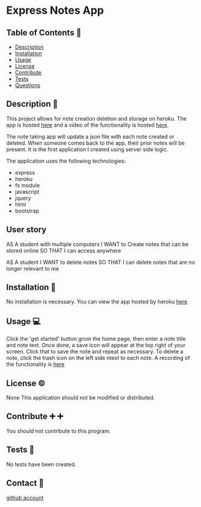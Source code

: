 # Express Notes App

## Table of Contents :book:

- [Description](#description)
- [Installation](#installation)
- [Usage](#usage)
- [License](#license)
- [Contribute](#contribute)
- [Tests](#tests)
- [Questions](#questions)

## Description <a id="description"></a> :page_facing_up:

This project allows for note creation deletion and storage on heroku. The app is hosted [here](https://express-notes-app.herokuapp.com/) and a video of the functionality is hosted [here](https://drive.google.com/file/d/1SJzIqJFbCkI2_2yNmWMhODYg0nK_VyUw/view).

The note taking app will update a json file with each note created or deleted. When someone comes back to the app, their prior notes will be present. It is the first application I created using server side logic.

The application uses the following technologies:

- express
- heroku
- fs module
- javascript
- jquery
- html
- bootstrap

## User story

AS A student with multiple computers
I WANT to Create notes that can be stored online
SO THAT I can access anywhere

AS A student
I WANT to delete notes
SO THAT I can delete notes that are no longer relevant to me

## Installation <a id="installation"></a> :floppy_disk:

No installation is necessary. You can view the app hosted by heroku [here](https://express-notes-app.herokuapp.com/notes)

## Usage <a id="usage"></a> :computer:

Click the 'get started' button grom the home page, then enter a note title and note text. Once done, a save icon will appear at the top right of your screen. Click that to save the note and repeat as necessary. To delete a note, click the trash icon on the left side ntext to each note. A recording of the functionality is [here](https://drive.google.com/file/d/1SJzIqJFbCkI2_2yNmWMhODYg0nK_VyUw/view)

## License <a id="license"></a> :copyright:

None
This application should not be modified or distributed.

## Contribute <a id="contribute"></a> :heavy_plus_sign: :heavy_plus_sign:

You should not contribute to this program.

## Tests <a id="tests"></a> :microscope:

No tests have been created.

## Contact <a id="questions"></a> :email:

[github account](https://github.com/brians-123)
